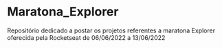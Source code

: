 # Maratona_Explorer
 
 Repositório dedicado a postar os projetos referentes a maratona Explorer oferecida pela Rocketseat de 06/06/2022 a 13/06/2022